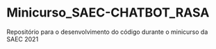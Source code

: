 # Minicurso_SAEC-CHATBOT_RASA
Repositório para o desenvolvimento do código durante o minicurso da SAEC 2021
